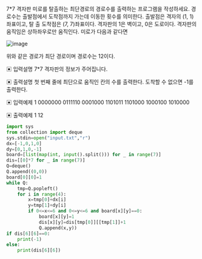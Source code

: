 7*7 격자판 미로를 탈출하는 최단경로의 경로수를 출력하는 프로그램을 작성하세요. 경로수는 출발점에서 도착점까지 가는데 이동한 횟수를 의미한다. 
출발점은 격자의 (1, 1) 좌표이고, 탈 출 도착점은 (7, 7)좌표이다. 격자판의 1은 벽이고, 0은 도로이다.
격자판의 움직임은 상하좌우로만 움직인다. 미로가 다음과 같다면
 

![image](https://user-images.githubusercontent.com/65874705/143796058-d357162a-9112-4e24-9817-6d40b5a4622a.png)


위와 같은 경로가 최단 경로이며 경로수는 12이다.

▣ 입력설명
7*7 격자판의 정보가 주어집니다.

▣ 출력설명
첫 번째 줄에 최단으로 움직인 칸의 수를 출력한다. 도착할 수 없으면 -1를 출력한다.

▣ 입력예제 1
0000000 
0111110 
0001000 
1101011 
1101000 
1000100 
1010000

▣ 출력예제 1 
12


```python 
import sys
from collection import deque
sys.stdin=open("input.txt","r")
dx=[-1,0,1,0]
dy=[0,1,0,-1]
board=[list(map(int, input().split())) for _ in range(7)]
dis=[[0]*7 for _ in range(7)]
Q=deque()
Q.append((0,0))
board[0][0]=1
while Q:
    tmp=Q.popleft()
    for i in range(4):
        x=tmp[0]+dx[i]
        y=tmp[1]+dy[i]
        if 0<=x<=6 and 0<=y<=6 and board[x][y]==0:
            board[x][y]=1
            dis[x][y]=dis[tmp[0]][[tmp[1]]+1
            Q.append(x,y))
if dis[6][6]==0:
    print(-1)
else:
    print(dis[6][6])
```                                 
